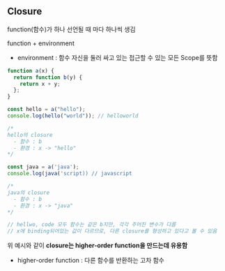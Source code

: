## Closure

function(함수)가 하나 선언될 때 마다 하나씩 생김

function + environment

- environment : 함수 자신을 둘러 싸고 있는 접근할 수 있는 모든 Scope를 뜻함

```js
function a(x) {
  return function b(y) {
    return x + y;
  };
}

const hello = a("hello");
console.log(hello("world")); // helloworld

/*
hello의 closure
  - 함수 : b
  - 환경 : x -> "hello"
*/

const java = a('java');
console.log(java('script)) // javascript

/*
java의 closure
  - 함수 : b
  - 환경 : x -> "java"
*/

// hellwo, code 모두 함수는 같은 b지만, 각각 주어진 변수가 다름
// x에 binding되어있는 값이 다르므로, 다른 closure를 형성하고 있다고 볼 수 있음
```

위 예시와 같이 **closure는 higher-order function을 만드는데 유용함**

- higher-order function : 다른 함수를 반환하는 고차 함수
